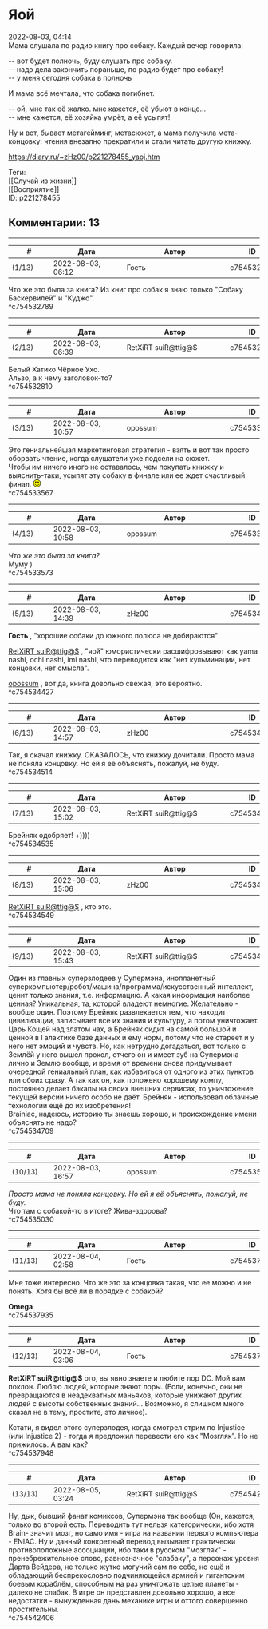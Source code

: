Яой
===

  
2022-08-03, 04:14  
 Мама слушала по радио книгу про собаку. Каждый вечер говорила:   
   
 -- вот будет полночь, буду слушать про собаку.   
 -- надо дела закончить пораньше, по радио будет про собаку!   
 -- у меня сегодня собака в полночь   
   
 И мама всё мечтала, что собака погибнет.   
   
 -- ой, мне так её жалко. мне кажется, её убьют в конце...   
 -- мне кажется, её хозяйка умрёт, а её усыпят!   
   
 Ну и вот, бывает метагейминг, метасюжет, а мама получила мета-концовку: чтения внезапно прекратили и стали читать другую книжку.   
  
<https://diary.ru/~zHz00/p221278455_yaoj.htm>  
  
Теги:  
[[Случай из жизни]]  
[[Восприятие]]  
ID: p221278455  


Комментарии: 13
---------------

  


---



|         #         |              Дата              |                     Автор                     |           ID           |
| --- | --- | --- | --- |
| (1/13) | 2022-08-03, 06:12 | Гость | c754532789 |

  
 Что же это была за книга? Из книг про собак я знаю только "Собаку Баскервилей" и "Куджо".   
 ^c754532789

---



|         #         |              Дата              |                     Автор                     |           ID           |
| --- | --- | --- | --- |
| (2/13) | 2022-08-03, 06:39 | RetXiRT suiR@ttig@$ | c754532810 |

  
 Белый Хатико Чёрное Ухо.   
 Альзо, а к чему заголовок-то?   
 ^c754532810

---



|         #         |              Дата              |                     Автор                     |           ID           |
| --- | --- | --- | --- |
| (3/13) | 2022-08-03, 10:57 | opossum | c754533567 |

  
 Это гениальнейшая маркетинговая стратегия - взять и вот так просто оборвать чтение, когда слушатели уже подсели на сюжет.   
 Чтобы им ничего иного не оставалось, чем покупать книжку и выяснить-таки, усыпят эту собаку в финале или ее ждет счастливый финал. ![:)](pics/3.gif)   
 ^c754533567

---



|         #         |              Дата              |                     Автор                     |           ID           |
| --- | --- | --- | --- |
| (4/13) | 2022-08-03, 10:58 | opossum | c754533573 |

  
  *Что же это была за книга?*    
 Муму )   
 ^c754533573

---



|         #         |              Дата              |                     Автор                     |           ID           |
| --- | --- | --- | --- |
| (5/13) | 2022-08-03, 14:39 | zHz00 | c754534427 |

  
  **Гость**  , "хорошие собаки до южного полюса не добираются"   
   
  [RetXiRT suiR@ttig@$](https://Hellspawn.diary.ru "Atomicautionuclear")  , "яой" юмористически расшифровывают как yama nashi, ochi nashi, imi nashi, что переводится как "нет кульминации, нет концовки, нет смысла".   
   
  [opossum](https://pssm.diary.ru "змей о двух головах")  , вот да, книга довольно свежая, это вероятно.   
 ^c754534427

---



|         #         |              Дата              |                     Автор                     |           ID           |
| --- | --- | --- | --- |
| (6/13) | 2022-08-03, 14:57 | zHz00 | c754534514 |

  
 Так, я скачал книжку. ОКАЗАЛОСЬ, что книжку дочитали. Просто мама не поняла концовку. Но ей я её объяснять, пожалуй, не буду.   
 ^c754534514

---



|         #         |              Дата              |                     Автор                     |           ID           |
| --- | --- | --- | --- |
| (7/13) | 2022-08-03, 15:02 | RetXiRT suiR@ttig@$ | c754534535 |

  
 Брейняк одобряет! +))))   
 ^c754534535

---



|         #         |              Дата              |                     Автор                     |           ID           |
| --- | --- | --- | --- |
| (8/13) | 2022-08-03, 15:06 | zHz00 | c754534549 |

  
  [RetXiRT suiR@ttig@$](https://Hellspawn.diary.ru "Atomicautionuclear")  , кто это.   
 ^c754534549

---



|         #         |              Дата              |                     Автор                     |           ID           |
| --- | --- | --- | --- |
| (9/13) | 2022-08-03, 15:43 | RetXiRT suiR@ttig@$ | c754534709 |

  
 Один из главных суперзлодеев у Супермэна, инопланетный суперкомпьютер/робот/машина/программа/искусственный интеллект, ценит только знания, т.е. информацию. А какая информация наиболее ценная? Уникальная, та, которой владеют немногие. Желательно - вообще один. Поэтому Брейняк развлекается тем, что находит цивилизации, записывает все их знания и культуру, а потом уничтожает. Царь Кощей над златом чах, а Брейняк сидит на самой большой и ценной в Галактике базе данных и ему норм, потому что не стареет и у него нет эмоций и чувств. Но, как нетрудно догадаться, вот только с Землёй у него вышел прокол, отчего он и имеет зуб на Супермэна лично и Землю вообще, и время от времени снова придумывает очередной гениальный план, как избавиться от одного из этих пунктов или обоих сразу. А так как он, как положено хорошему компу, постоянно делает бэкапы на своих внешних сервисах, то уничтожение текущей версии ничего особо не даёт. Брейняк - использовал облачные технологии ещё до их изобретения!   
 Brainiac, надеюсь, историю ты знаешь хорошо, и происхождение имени объяснять не надо?   
 ^c754534709

---



|         #         |              Дата              |                     Автор                     |           ID           |
| --- | --- | --- | --- |
| (10/13) | 2022-08-03, 16:57 | opossum | c754535030 |

  
  *Просто мама не поняла концовку. Но ей я её объяснять, пожалуй, не буду.*    
 Что там с собакой-то в итоге? Жива-здорова?   
 ^c754535030

---



|         #         |              Дата              |                     Автор                     |           ID           |
| --- | --- | --- | --- |
| (11/13) | 2022-08-04, 02:58 | Гость | c754537935 |

  
 Мне тоже интересно. Что же это за концовка такая, что ее можно и не понять. Хотя бы всё ли в порядке с собакой?   
   
  **Omega**    
 ^c754537935

---



|         #         |              Дата              |                     Автор                     |           ID           |
| --- | --- | --- | --- |
| (12/13) | 2022-08-04, 03:06 | Гость | c754537948 |

  
  **RetXiRT suiR@ttig@$**  ого, вы явно знаете и любите лор DC. Мой вам поклон. Люблю людей, которые знают лоры. (Если, конечно, они не превращаются в неадекватных маньяков, которые унижают других людей с высоты собственных знаний... Возможно, я слишком много сказал не в тему, простите, это личное).   
   
 Кстати, я видел этого суперзлодея, когда смотрел стрим по Injustice (или Injustice 2) - тогда я предложил перевести его как "Мозгляк". Но не прижилось. А вам как?   
 ^c754537948

---



|         #         |              Дата              |                     Автор                     |           ID           |
| --- | --- | --- | --- |
| (13/13) | 2022-08-05, 03:24 | RetXiRT suiR@ttig@$ | c754542406 |

  
 Ну, дык, бывший фанат комиксов, Супермэна так вообще (Он, кажется, только во второй есть. Переводить тут нельзя категорически, ибо хотя Brain- значит мозг, но само имя - игра на названии первого компьютера - ENIAC. Ну и данный конкретный перевод вызывает практически противоположные ассоциации, ибо таки в русском "мозгляк" - пренебрежительное слово, равнозначное "слабаку", а персонаж уровня Дарта Вейдера, не только жутко могучий сам по себе, но ещё и обладающий беспрекословно подчиняющейся армией и гигантским боевым кораблём, способным на раз уничтожать целые планеты - далеко не слабак. В игре он представлен довольно хорошо, а все недостатки - вынужденная дань механике игры и оттого совершенно простительны.   
 ^c754542406
